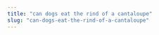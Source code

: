 ```yaml
---
title: "can dogs eat the rind of a cantaloupe"
slug: "can-dogs-eat-the-rind-of-a-cantaloupe"
---
```


